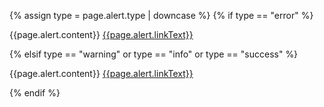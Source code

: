 
{% assign type = page.alert.type | downcase %}
{% if type == "error" %}
  <div class="usa-alert usa-alert--{{type}} usa-alert--no-icon" role="alert">
    <div class="usa-alert__body">
      <p class="usa-alert__text">
        {{page.alert.content}}
        <a class="usa-link" href="{{page.alert.link}}">{{page.alert.linkText}}</a>
      </p>
    </div>
  </div>
{% elsif type == "warning" or type == "info" or type == "success" %}
   <div class="usa-alert usa-alert--{{type}} usa-alert--no-icon">
    <div class="usa-alert__body">
      <p class="usa-alert__text">
        {{page.alert.content}}
        <a class="usa-link" href="{{page.alert.link}}">{{page.alert.linkText}}</a>
      </p>
    </div>
  </div>
{% endif %}